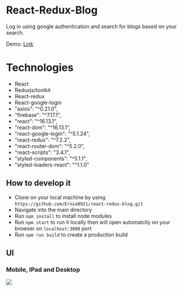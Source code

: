 # React-Redux-Blog

Log in using google authentication and search for blogs based on your search. 

Demo: 
[Link](https://ernesto-react-blog.netlify.app)


# Technologies
- React
- Reduxjs/toolkit
- React-redux
- React-google-login
-   "axios": "^0.21.0",
-  "firebase": "^7.17.1",
-    "react": "^16.13.1",
-    "react-dom": "^16.13.1",
-    "react-google-login": "^5.1.24",
-    "react-redux": "^7.2.2",
-    "react-router-dom": "^5.2.0",
-    "react-scripts": "3.4.1",
-    "styled-components": "^5.1.1",
-    "styled-loaders-react": "^1.1.0"

## How to develop it

- Clone on your local machine by using `https://github.com/Ernie0921/react-redux-blog.git`
- Navigate into the main directory
- Run `npm install` to install node modules
- Run `npm start` to run it locally then will open automatclly on your browser on `localhost:3000` port
- Run `npm run build` to create a production build

## UI
### Mobile, IPad and Desktop
![](./public/react-blog.gif)
